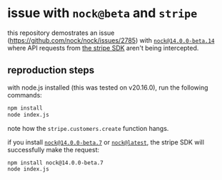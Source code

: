 # issue with `nock@beta` and `stripe`

this repository demostrates an issue (https://github.com/nock/nock/issues/2785) with [`nock@14.0.0-beta.14`](https://github.com/nock/nock/tree/v14.0.0-beta.14) where API requests from [the stripe SDK](https://github.com/stripe/stripe-node) aren't being intercepted.

## reproduction steps

with node.js installed (this was tested on v20.16.0), run the following commands:

```sh
npm install
node index.js
```

note how the `stripe.customers.create` function hangs.

if you install [`nock@14.0.0-beta.7`](https://github.com/nock/nock/tree/v14.0.0-beta.7) or [`nock@latest`](https://github.com/nock/nock/tree/v13.5.5), the stripe SDK will successfully make the request:

```sh
npm install nock@14.0.0-beta.7
node index.js
```
